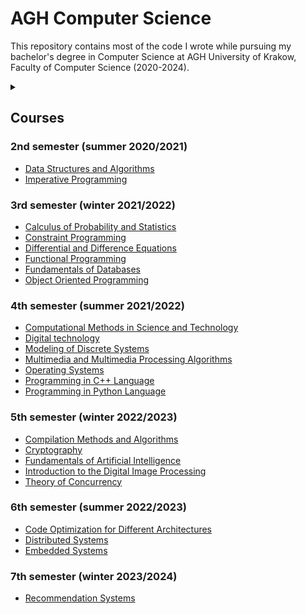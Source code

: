 # AGH Computer Science

This repository contains most of the code I wrote while pursuing my bachelor's degree in Computer Science at AGH University of Krakow, Faculty of Computer Science (2020-2024).

<details>
  <summary></summary>
  <sup>Jak kradniesz, to zostaw gwiazdkę ⭐<sub>
</details>

## Courses

### 2nd semester (summer 2020/2021)

* [Data Structures and Algorithms](data_structures_and_algorithms)
* [Imperative Programming](imperative_programming)

### 3rd semester (winter 2021/2022)

* [Calculus of Probability and Statistics](calculus_of_probability_and_statistics)
* [Constraint Programming](constraint_programming)
* [Differential and Difference Equations](differential_and_difference_equations)
* [Functional Programming](functional_programming)
* [Fundamentals of Databases](fundamentals_of_databases)
* [Object Oriented Programming](object_oriented_programming)

### 4th semester (summer 2021/2022)

* [Computational Methods in Science and Technology](computational_methods_in_science_and_technology)
* [Digital technology](digital_technology)
* [Modeling of Discrete Systems](modeling_of_discrete_systems)
* [Multimedia and Multimedia Processing Algorithms](multimedia_and_multimedia_processing_algorithms)
* [Operating Systems](operating_systems)
* [Programming in C++ Language](programming_in_cpp_language)
* [Programming in Python Language](programming_in_python_language)

### 5th semester (winter 2022/2023)

* [Compilation Methods and Algorithms](compilation_methods_and_algorithms)
* [Cryptography](cryptography)
* [Fundamentals of Artificial Intelligence](fundamentals_of_artificial_intelligence)
* [Introduction to the Digital Image Processing](introduction_to_digital_image_processing)
* [Theory of Concurrency](theory_of_concurrency)

### 6th semester (summer 2022/2023)

* [Code Optimization for Different Architectures](code_optimization_for_different_architectures)
* [Distributed Systems](distributed_systems)
* [Embedded Systems](embedded_systems)

### 7th semester (winter 2023/2024)

* [Recommendation Systems](recommendation_systems)
